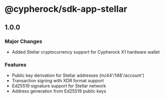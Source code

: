 # @cypherock/sdk-app-stellar

## 1.0.0

### Major Changes

- Added Stellar cryptocurrency support for Cypherock X1 hardware wallet

### Features

- Public key derivation for Stellar addresses (m/44'/148'/account')
- Transaction signing with XDR format support
- Ed25519 signature support for Stellar network
- Address generation from Ed25519 public keys